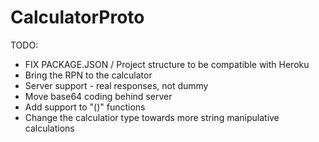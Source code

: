 # CalculatorProto
TODO:
  - FIX PACKAGE.JSON / Project structure to be compatible with Heroku
  - Bring the RPN to the calculator
  - Server support - real responses, not dummy
  - Move base64 coding behind server
  - Add support to "()" functions
  - Change the calculatior type towards more string manipulative calculations


